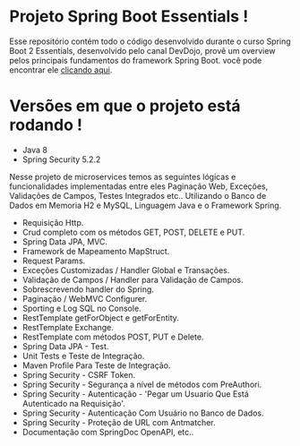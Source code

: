 # Projeto Spring Boot Essentials !

  Esse repositório contém todo o código desenvolvido durante o curso Spring Boot 2 Essentials, desenvolvido pelo canal DevDojo, provê um overview pelos principais fundamentos do framework Spring Boot. você pode encontrar ele [clicando aqui](https://www.youtube.com/watch?v=bCzsSXE4Jzg&list=PL62G310vn6nFBIxp6ZwGnm8xMcGE3VA5H&index=1).
  
# Versões em que o projeto está rodando !

- Java 8
- Spring Security 5.2.2

 Nesse projeto de microservices temos as seguintes lógicas e funcionalidades implementadas entre eles Paginação Web, Exceções, Validações de Campos, Testes Integrados etc.. Utilizando o Banco de Dados em Memoria H2 e MySQL, Linguagem Java e o Framework Spring.

- Requisição Http.
- Crud completo com os métodos GET, POST, DELETE e PUT.
- Spring Data JPA, MVC.
- Framework de Mapeamento MapStruct.
- Request Params.
- Exceções Customizadas / Handler Global e Transações.
- Validação de Campos / Handler para Validação de Campos.
- Sobrescrevendo handler do Spring.
- Paginação / WebMVC Configurer.
- Sporting e Log SQL no Console.
- RestTemplate getForObject e getForEntity.
- RestTemplate Exchange.
- RestTemplate com métodos POST, PUT e Delete.
- Spring Data JPA - Test.
- Unit Tests e Teste de Integração.
- Maven Profile Para Teste de Integração.
- Spring Security - CSRF Token.
- Spring Security - Segurança a nível de métodos com PreAuthori.
- Spring Security - Autenticação - 'Pegar um Usuario Que Está Autenticado na Requisição'.
- Spring Security - Autenticação Com Usuário no Banco de Dados.
- Spring Security - Proteção de URL com Antmatcher.
- Documentação com SpringDoc OpenAPI,  etc..
